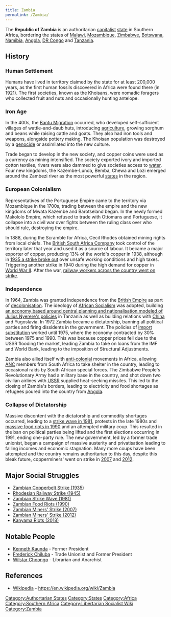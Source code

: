 ```yaml
---
title: Zambia
permalink: /Zambia/
---
```


The **Republic of Zambia** is an authoritarian
[capitalist](Capitalism "wikilink") [state](List_of_States "wikilink")
in Southern Africa, bordering the states of [Malawi](Malawi "wikilink"),
[Mozambique](Mozambique "wikilink"), [Zimbabwe](Zimbabwe "wikilink"),
[Botswana](Botswana "wikilink"), [Namibia](Namibia "wikilink"),
[Angola](Angola "wikilink"), [DR
Congo](Democratic_Republic_of_the_Congo "wikilink") and
[Tanzania](Tanzania "wikilink").

## History

### Human Settlement

Humans have lived in territory claimed by the state for at least 200,000
years, as the first human fossils discovered in Africa were found there
(in 1921). The first societies, known as the Khoisans, were nomadic
foragers who collected fruit and nuts and occasionally hunting antelope.

### Iron Age

In the 400s, the [Bantu Migration](Bantu_Migration "wikilink") occurred,
who developed self-sufficient villages of wattle-and-daub huts,
introducing [agriculture](agriculture "wikilink"), growing sorghum and
beans while raising cattle and goats. They also had iron tools and
weapons, alongside pottery making. The Khoisan population was destroyed
by a [genocide](genocide "wikilink") or assimilated into the new
culture.

Trade began to develop in the new society, and copper coins were used as
a currency as mining intensified. The society exported ivory and
imported cotton textiles, rivers were also dammed to give societies
access to [water](water "wikilink"). Four new kingdoms, the
Kazembe-Lunda, Bemba, Chewa and Lozi emerged around the Zambezi river as
the most powerful [states](State_(Polity) "wikilink") in the region.

### European Colonialism

Representatives of the Portuguese Empire came to the territory via
Mozambique in the 1700s, trading between the empire and the new kingdoms
of Mwata Kazembe and Barotseland began. In the newly formed Makololo
Empire, which refused to trade with Ottomans and Portuguese, it collapse
into a civil war over fights between the ruling class over who should
rule, destroying the empire.

In 1888, during the Scramble for Africa, Cecil Rhodes obtained mining
rights from local chiefs. The [British South Africa
Company](British_South_Africa_Company "wikilink") took control of the
territory later that year and used it as a source of labour. It became a
major exporter of copper, producing 13% of the world's copper in 1938,
although in [1935 a strike broke
out](Zambian_Copperbelt_Strike_(1935) "wikilink") over unsafe working
conditions and high taxes. Triggering another strike in 1940 during the
high demand for copper in [World War II](World_War_II "wikilink"). After
the war, [railway workers across the country went on
strike](Rhodesian_Railway_Strike_(1945) "wikilink").

### Independence

In 1964, Zambia was granted independence from the [British
Empire](British_Empire "wikilink") as part of
[decolonisation](Decolonisation_in_Africa "wikilink"). The ideology of
[African Socialism](African_Socialism "wikilink") was adopted, building
[an economy based around central planning and nationalisation modeled of
Julius Nyerere's policies](Authoritarian_Socialism "wikilink") in
Tanzania as well as building relations with [China](China "wikilink")
and Yugoslavia. In 1972 Zambia became a dictatorship, banning all
political parties and firing dissidents in the government. The policies
of [import substitution](Import_Substitution "wikilink") worked until
1975, where the economy contracted by 30% between 1975 and 1990. This
was because copper prices fell due to the USSR flooding the market,
leading Zambia to take on loans from the IMF and World Bank, leading to
the imposition of Structural Adjustments.

Zambia also allied itself with
[anti-colonial](Anti-Colonialism "wikilink") movements in Africa,
allowing [ANC](African_National_Congress "wikilink") members from South
Africa to take shelter in the country, leading to occasional raids by
South African special forces. The Zimbabwe People's Revolutionary Army
had a military base in the country, and shot down two civilian airlines
with [USSR](USSR "wikilink") supplied heat-seeking missiles. This led to
the closing of Zambia's borders, leading to electricity and food
shortages as refugees poured into the country from
[Angola](Angolan_Civil_War "wikilink").

### Collapse of Dictatorship

Massive discontent with the dictatorship and commodity shortages
occurred, leading to a [strike wave in
1981](Zambian_Strike_Wave_(1981) "wikilink"), protests in the late 1980s
and [massive food riots in 1990](Zambian_Food_Riots_(1990) "wikilink")
and an attempted military coup. This resulted in the ban on political
parties being lifted and the first elections occurring in 1991, ending
one-party rule. The new government, led by a former trade unionist,
began a campaign of massive austerity and privatisation leading to
falling incomes and economic stagnation. Many more coups have been
attempted and the country remains authoritarian to this day, despite
this bleak future, copperminers' went on strike in
[2007](Zambian_Miners'_Strike_(2007) "wikilink") and
[2012](Zambian_Miners'_Strike_(2012) "wikilink").

## Major Social Struggles

- [Zambian Copperbelt Strike
  (1935)](Zambian_Copperbelt_Strike_(1935) "wikilink")
- [Rhodesian Railway Strike
  (1945)](Rhodesian_Railway_Strike_(1945) "wikilink")
- [Zambian Strike Wave (1981)](Zambian_Strike_Wave_(1981) "wikilink")
- [Zambian Food Riots (1990)](Zambian_Food_Riots_(1990) "wikilink")
- [Zambian Miners' Strike
  (2007)](Zambian_Miners'_Strike_(2007) "wikilink")
- [Zambian Miners' Strike
  (2012)](Zambian_Miners'_Strike_(2012) "wikilink")
- [Kanyama Riots (2018)](Kanyama_Riots_(2018) "wikilink")

## Notable People

- [Kenneth Kaunda](Kenneth_Kaunda "wikilink") - Former President
- [Frederick Chiluba](Frederick_Chiluba "wikilink") - Trade Unionist and
  Former President
- [Wilstar Choongo](Wilstar_Choongo "wikilink") - Librarian and
  Anarchist

## References

- [Wikipedia](Wikipedia "wikilink") -
  <https://en.wikipedia.org/wiki/Zambia>

[Category:Authortarian States](Category:Authortarian_States "wikilink")
[Category:States](Category:States "wikilink")
[Category:Africa](Category:Africa "wikilink") [Category:Southern
Africa](Category:Southern_Africa "wikilink") [Category:Libertarian
Socialist Wiki](Category:Libertarian_Socialist_Wiki "wikilink")
[Category:Zambia](Category:Zambia "wikilink")